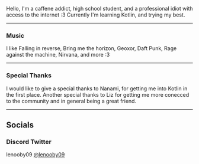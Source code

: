 Hello,
I'm a caffene addict, high school student, and a professional idiot with access to the internet :3
Currently I'm learning Kotlin, and trying my best.

---

### Music
I like Falling in reverse, Bring me the horizon, Geoxor, Daft Punk, Rage against the machine, Nirvana, and more :3

---

### Special Thanks
I would like to give a special thanks to Nanami, for getting me into Kotlin in the first place.
Another special thanks to Liz for getting me more conecced to the community and in general being a great friend.

---

## Socials


### Discord        Twitter
lenooby09       [@lenooby09](https://twitter.com/lenooby09)
